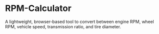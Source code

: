# RPM-Calculator
A lightweight, browser-based tool to convert between engine RPM, wheel RPM, vehicle speed, transmission ratio, and tire diameter.
